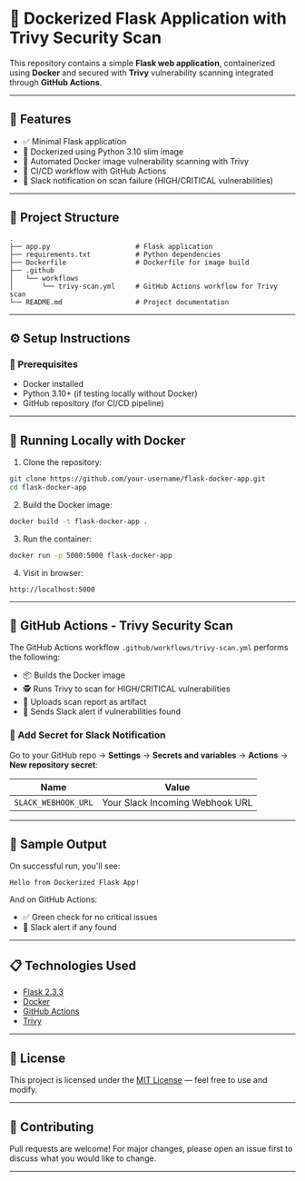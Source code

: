 # 🚀 Dockerized Flask Application with Trivy Security Scan

This repository contains a simple **Flask web application**, containerized using **Docker** and secured with **Trivy** vulnerability scanning integrated through **GitHub Actions**.

---

## 📌 Features

- ✅ Minimal Flask application
- 🐳 Dockerized using Python 3.10 slim image
- 🔐 Automated Docker image vulnerability scanning with Trivy
- 🤖 CI/CD workflow with GitHub Actions
- 🔔 Slack notification on scan failure (HIGH/CRITICAL vulnerabilities)

---

## 🧾 Project Structure

```
.
├── app.py                     # Flask application
├── requirements.txt           # Python dependencies
├── Dockerfile                 # Dockerfile for image build
├── .github
│   └── workflows
│       └── trivy-scan.yml     # GitHub Actions workflow for Trivy scan
└── README.md                  # Project documentation
```

---

## ⚙️ Setup Instructions

### 🔧 Prerequisites

- Docker installed
- Python 3.10+ (if testing locally without Docker)
- GitHub repository (for CI/CD pipeline)

---

## 🐳 Running Locally with Docker

1. Clone the repository:

```bash
git clone https://github.com/your-username/flask-docker-app.git
cd flask-docker-app
```

2. Build the Docker image:

```bash
docker build -t flask-docker-app .
```

3. Run the container:

```bash
docker run -p 5000:5000 flask-docker-app
```

4. Visit in browser:

```
http://localhost:5000
```

---

## 🤖 GitHub Actions - Trivy Security Scan

The GitHub Actions workflow `.github/workflows/trivy-scan.yml` performs the following:

- 📦 Builds the Docker image
- 🕵️ Runs Trivy to scan for HIGH/CRITICAL vulnerabilities
- 📄 Uploads scan report as artifact
- 🚨 Sends Slack alert if vulnerabilities found

### 🔐 Add Secret for Slack Notification

Go to your GitHub repo → **Settings** → **Secrets and variables** → **Actions** → **New repository secret**:

| Name               | Value                          |
|--------------------|--------------------------------|
| `SLACK_WEBHOOK_URL`| Your Slack Incoming Webhook URL|

---

## 🧪 Sample Output

On successful run, you'll see:

```
Hello from Dockerized Flask App!
```

And on GitHub Actions:
- ✅ Green check for no critical issues
- 🚨 Slack alert if any found

---

## 📋 Technologies Used

- [Flask 2.3.3](https://flask.palletsprojects.com/)
- [Docker](https://www.docker.com/)
- [GitHub Actions](https://github.com/features/actions)
- [Trivy](https://github.com/aquasecurity/trivy)

---

## 📝 License

This project is licensed under the [MIT License](LICENSE) — feel free to use and modify.

---

## 🙌 Contributing

Pull requests are welcome! For major changes, please open an issue first to discuss what you would like to change.

---





